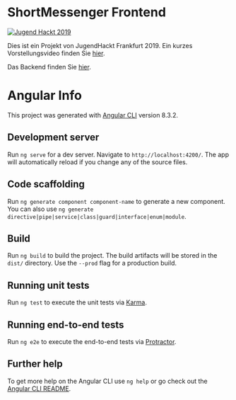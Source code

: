 # ShortMessenger Frontend
[![Jugend Hackt 2019](https://nschroetler.de/jhbadge/?evt=ffm)](https://media.ccc.de/)

Dies ist ein Projekt von JugendHackt Frankfurt 2019.
Ein kurzes Vorstellungsvideo finden Sie [hier](https://media.ccc.de/v/jh-ffm-2019-1005-short_messenger).

Das Backend finden Sie [hier](https://github.com/Jugendhackt/shortmessenger-backend).

# Angular Info
This project was generated with [Angular CLI](https://github.com/angular/angular-cli) version 8.3.2.

## Development server

Run `ng serve` for a dev server. Navigate to `http://localhost:4200/`. The app will automatically reload if you change any of the source files.

## Code scaffolding

Run `ng generate component component-name` to generate a new component. You can also use `ng generate directive|pipe|service|class|guard|interface|enum|module`.

## Build

Run `ng build` to build the project. The build artifacts will be stored in the `dist/` directory. Use the `--prod` flag for a production build.

## Running unit tests

Run `ng test` to execute the unit tests via [Karma](https://karma-runner.github.io).

## Running end-to-end tests

Run `ng e2e` to execute the end-to-end tests via [Protractor](http://www.protractortest.org/).

## Further help

To get more help on the Angular CLI use `ng help` or go check out the [Angular CLI README](https://github.com/angular/angular-cli/blob/master/README.md).
